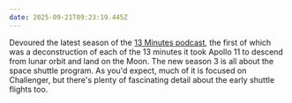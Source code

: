 ```yaml
---
date: 2025-09-21T09:23:19.445Z
---
```


Devoured the latest season of the [13 Minutes podcast](https://www.bbc.co.uk/programmes/w13xttx2), the first of which was a deconstruction of each of the 13 minutes it took Apollo 11 to descend from lunar orbit and land on the Moon. The new season 3 is all about the space shuttle program. As you'd expect, much of it is focused on Challenger, but there's plenty of fascinating detail about the early shuttle flights too.
